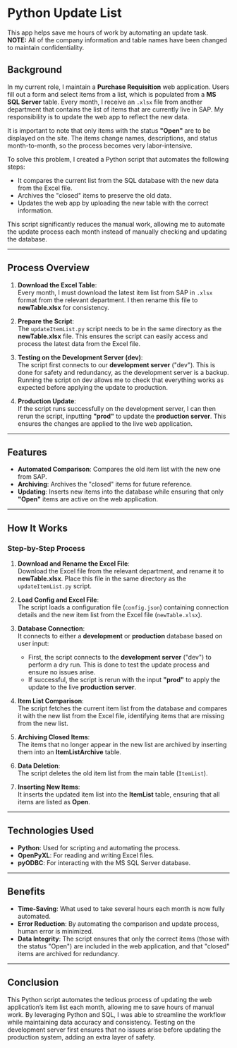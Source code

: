 # Python Update List

This app helps save me hours of work by automating an update task.  
**NOTE:** All of the company information and table names have been changed to maintain confidentiality.

## Background

In my current role, I maintain a **Purchase Requisition** web application. Users fill out a form and select items from a list, which is populated from a **MS SQL Server** table. Every month, I receive an `.xlsx` file from another department that contains the list of items that are currently live in SAP. My responsibility is to update the web app to reflect the new data.

It is important to note that only items with the status **"Open"** are to be displayed on the site. The items change names, descriptions, and status month-to-month, so the process becomes very labor-intensive.

To solve this problem, I created a Python script that automates the following steps:
- It compares the current list from the SQL database with the new data from the Excel file.
- Archives the "closed" items to preserve the old data.
- Updates the web app by uploading the new table with the correct information.

This script significantly reduces the manual work, allowing me to automate the update process each month instead of manually checking and updating the database.

---

## Process Overview

1. **Download the Excel Table**:  
   Every month, I must download the latest item list from SAP in `.xlsx` format from the relevant department. I then rename this file to **newTable.xlsx** for consistency.

2. **Prepare the Script**:  
   The `updateItemList.py` script needs to be in the same directory as the **newTable.xlsx** file. This ensures the script can easily access and process the latest data from the Excel file.

3. **Testing on the Development Server (dev)**:  
   The script first connects to our **development server** ("dev"). This is done for safety and redundancy, as the development server is a backup. Running the script on dev allows me to check that everything works as expected before applying the update to production.

4. **Production Update**:  
   If the script runs successfully on the development server, I can then rerun the script, inputting **"prod"** to update the **production server**. This ensures the changes are applied to the live web application.

---

## Features

- **Automated Comparison**: Compares the old item list with the new one from SAP.
- **Archiving**: Archives the "closed" items for future reference.
- **Updating**: Inserts new items into the database while ensuring that only **"Open"** items are active on the web application.

---

## How It Works

### Step-by-Step Process

1. **Download and Rename the Excel File**:  
   Download the Excel file from the relevant department, and rename it to **newTable.xlsx**. Place this file in the same directory as the `updateItemList.py` script.

2. **Load Config and Excel File**:  
   The script loads a configuration file (`config.json`) containing connection details and the new item list from the Excel file (`newTable.xlsx`).

3. **Database Connection**:  
   It connects to either a **development** or **production** database based on user input:
   - First, the script connects to the **development server** ("dev") to perform a dry run. This is done to test the update process and ensure no issues arise.
   - If successful, the script is rerun with the input **"prod"** to apply the update to the live **production server**.

4. **Item List Comparison**:  
   The script fetches the current item list from the database and compares it with the new list from the Excel file, identifying items that are missing from the new list.

5. **Archiving Closed Items**:  
   The items that no longer appear in the new list are archived by inserting them into an **ItemListArchive** table.

6. **Data Deletion**:  
   The script deletes the old item list from the main table (`ItemList`).

7. **Inserting New Items**:  
   It inserts the updated item list into the **ItemList** table, ensuring that all items are listed as **Open**.

---

## Technologies Used

- **Python**: Used for scripting and automating the process.
- **OpenPyXL**: For reading and writing Excel files.
- **pyODBC**: For interacting with the MS SQL Server database.

---

## Benefits

- **Time-Saving**: What used to take several hours each month is now fully automated.
- **Error Reduction**: By automating the comparison and update process, human error is minimized.
- **Data Integrity**: The script ensures that only the correct items (those with the status "Open") are included in the web application, and that "closed" items are archived for redundancy.

---

## Conclusion

This Python script automates the tedious process of updating the web application’s item list each month, allowing me to save hours of manual work. By leveraging Python and SQL, I was able to streamline the workflow while maintaining data accuracy and consistency. Testing on the development server first ensures that no issues arise before updating the production system, adding an extra layer of safety.
